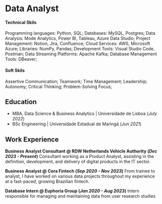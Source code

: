 # Data Analyst

#### Technical Skils
Programming languages: Python, SQL;
Databases: MySQL, Postgres;
Data Analysis: Mode Analytics, Power BI, Tableau, Azure Data Studio;
Project Management: Notion, Jira, Confluence;
Cloud Services: AWS, Microsoft Azure;
Libraries: NumPy, Pandas;
Development Tools: Visual Studio Code, Postman;
Data Streaming Platforms: Apache Kafka;
Database Management Tools: DBeaver;

#### Soft Skils

Assertive Communication;
Teamwork;
Time Management;
Leadership;
Autonomy;
Critical Thinking;
Problem-Solving Focus;

## Education
- MBA, Data Science & Business Analytics | Universidade de Lisboa (_July 2022_)								       			        
- BSc Engineering | Universidade Estadual de Maringá (_Jun 2021_)

## Work Experience
**Business Analyst Consultant @ RDW Netherlands Vehicle Authority (_Dec 2023 - Present_)**
Consultant working as a Product Analyst, assisting in the definition, development, and delivery of digital products in the IT sector.


**Business Analyst @ Cora Fintech (_Sep 2020 - Nov 2023_)**
From trainee to analyst, I have worked on various data projects throughout my experience at a fast-paced, growing Brazilian fintech.

**Database Intern @ Euphoria Group (_Jan 2020 - Aug 2023_)**
Intern responsible for managing and maintaining data from user research studies
